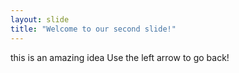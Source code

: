 ```yaml
---
layout: slide
title: "Welcome to our second slide!"
---
```

this is an amazing idea
Use the left arrow to go back!

